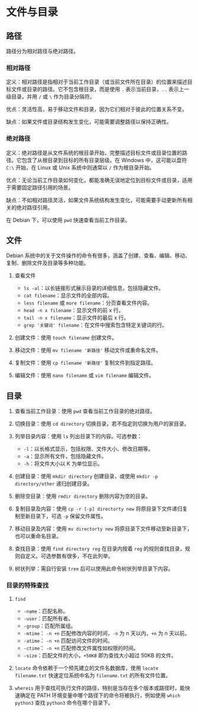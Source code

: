# 文件与目录

## 路径

路径分为相对路径与绝对路径。

### 相对路径

定义：相对路径是指相对于当前工作目录（或当前文件所在目录）的位置来描述目标文件或目录的路径。它不包含根目录，而是使用 `.` 表示当前目录，`..` 表示上一级目录，并用 `/` 或 `\` 作为目录分隔符。

优点：灵活性高，易于移动文件和目录，因为它们相对于彼此的位置关系不变。

缺点：如果文件或目录结构发生变化，可能需要调整路径以保持正确性。

### 绝对路径

定义：绝对路径是从文件系统的根目录开始，完整描述目标文件或目录位置的路径。它包含了从根目录到目标的所有目录层级。在 Windows 中，这可能以盘符 `C:\` 开始，在 Linux 或 Unix 系统中则通常以 `/` 作为根目录开始。

优点：无论当前工作目录如何变化，都能准确无误地定位到目标文件或目录，适用于需要固定路径引用的场景。

缺点：不如相对路径灵活，如果文件系统结构发生变化，可能需要手动更新所有相关的绝对路径引用。

在 Debian 下，可以使用 `pwd` 快速查看当前工作目录。

## 文件

Debian 系统中的关于文件操作的命令有很多，涵盖了创建、查看、编辑、移动、复制、删除文件及目录等多种功能。

1. 查看文件

   - `ls -al`：以长链接形式展示目录的详细信息，包括隐藏文件。
   - `cat filename`：显示文件的全部内容。
   - `less filename` 或 `more filename`：分页查看文件内容。
   - `head -n x filename`：显示文件的前 x 行。
   - `tail -n x filename`：显示文件的最后 x 行。
   - `grep '关键词' filename`：在文件中搜索包含特定关键词的行。

2. 创建文件：使用 `touch filename` 创建文件。

3. 移动文件：使用 `mv filename '新路径'` 移动文件或重命名文件。

4. 复制文件：使用 `cp filename '新路径'` 复制文件到指定路径。

5. 编辑文件：使用 `nano filename` 或 `vim filename` 编辑文件。

## 目录

1. 查看当前工作目录：使用 `pwd` 查看当前工作目录的绝对路径。

2. 切换目录：使用 `cd directory` 切换目录，若不指定则切换为用户的家目录。

3. 列举目录内容：使用 `ls` 列出目录下的内容。可选参数：

   - `-l`：以长格式显示，包括权限、文件大小、修改日期等。
   - `-a`：显示所有文件，包括隐藏文件。
   - `-h`：将文件大小以 K 为单位显示。

4. 创建目录：使用 `mkdir directory` 创建目录，或使用 `mkdir -p directory/other` 递归创建目录。

5. 删除空目录：使用 `rmdir directory` 删除内容为空的目录。

6. 复制目录及内容：使用 `cp -r [-p] directorty new` 将原目录下文件递归复制至新目录下，可选 `-p` 保留文件属性。

7. 移动目录及内容：使用 `mv directorty new` 将原目录下文件移动至新目录下，也可以重命名目录。

8. 查找目录：使用 `find directory reg` 在目录内按着 `reg` 的规则查找目录，规则自定义。可选参数有很多，不在此列举。

9. 树状列举：需自行安装 `tree` 后可以使用此命令树状列举目录下内容。

### 目录的特殊查找

1. `find`

   - `-name`：匹配名称。
   - `-user`：匹配所有者。
   - `-group`：匹配所属组。
   - `-mtime`： `-n +n` 匹配修改内容的时间，`-n` 为 n 天以内，`+n` 为 n 天以前。
   - `-atime`： `-n +n` 匹配访问文件的时间。
   - `-ctime`： `-n +n` 匹配修改文件属性如权限的时间。
   - `-size`：匹配文件的大小，`+50KB` 即为查找大小超过 50KB 的文件。

2. `locate` 命令依赖于一个预先建立的文件名数据库，使用 `locate filename.txt` 快速定位系统中名为 `filename.txt` 的所有文件位置。

3. `whereis` 用于查找可执行文件的路径，特别是当存在多个版本或路径时，能快速确定在 PATH 环境变量中哪个路径下的命令将被执行，例如使用 `which python3` 查找 `python3` 命令在哪个目录下。
